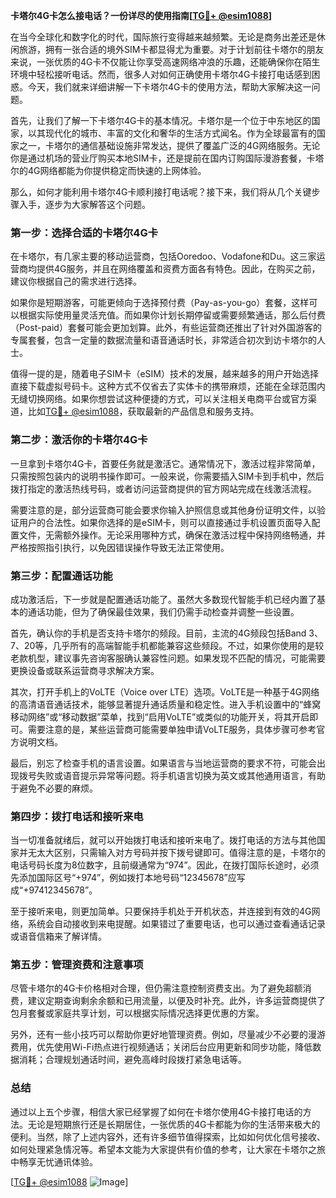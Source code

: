 **卡塔尔4G卡怎么接电话？一份详尽的使用指南[[TG💪+ @esim1088](https://t.me/s/esim1088)]**

在当今全球化和数字化的时代，国际旅行变得越来越频繁。无论是商务出差还是休闲旅游，拥有一张合适的境外SIM卡都显得尤为重要。对于计划前往卡塔尔的朋友来说，一张优质的4G卡不仅能让你享受高速网络冲浪的乐趣，还能确保你在陌生环境中轻松接听电话。然而，很多人对如何正确使用卡塔尔4G卡接打电话感到困惑。今天，我们就来详细讲解一下卡塔尔4G卡的使用方法，帮助大家解决这一问题。

首先，让我们了解一下卡塔尔4G卡的基本情况。卡塔尔是一个位于中东地区的国家，以其现代化的城市、丰富的文化和奢华的生活方式闻名。作为全球最富有的国家之一，卡塔尔的通信基础设施非常发达，提供了覆盖广泛的4G网络服务。无论你是通过机场的营业厅购买本地SIM卡，还是提前在国内订购国际漫游套餐，卡塔尔的4G网络都能为你提供稳定而快速的上网体验。

那么，如何才能利用卡塔尔4G卡顺利接打电话呢？接下来，我们将从几个关键步骤入手，逐步为大家解答这个问题。

### 第一步：选择合适的卡塔尔4G卡

在卡塔尔，有几家主要的移动运营商，包括Ooredoo、Vodafone和Du。这三家运营商均提供4G服务，并且在网络覆盖和资费方面各有特色。因此，在购买之前，建议你根据自己的需求进行选择。

如果你是短期游客，可能更倾向于选择预付费（Pay-as-you-go）套餐，这样可以根据实际使用量灵活充值。而如果你计划长期停留或需要频繁通话，那么后付费（Post-paid）套餐可能会更加划算。此外，有些运营商还推出了针对外国游客的专属套餐，包含一定量的数据流量和语音通话时长，非常适合初次到访卡塔尔的人士。

值得一提的是，随着电子SIM卡（eSIM）技术的发展，越来越多的用户开始选择直接下载虚拟号码卡。这种方式不仅省去了实体卡的携带麻烦，还能在全球范围内无缝切换网络。如果你想尝试这种便捷的方式，可以关注相关电商平台或官方渠道，比如[TG💪+ @esim1088](https://t.me/s/esim1088)，获取最新的产品信息和服务支持。

### 第二步：激活你的卡塔尔4G卡

一旦拿到卡塔尔4G卡，首要任务就是激活它。通常情况下，激活过程非常简单，只需按照包装内的说明书操作即可。一般来说，你需要插入SIM卡到手机中，然后拨打指定的激活热线号码，或者访问运营商提供的官方网站完成在线激活流程。

需要注意的是，部分运营商可能会要求你输入护照信息或其他身份证明文件，以验证用户的合法性。如果你选择的是eSIM卡，则可以直接通过手机设置页面导入配置文件，无需额外操作。无论采用哪种方式，确保在激活过程中保持网络畅通，并严格按照指引执行，以免因错误操作导致无法正常使用。

### 第三步：配置通话功能

成功激活后，下一步就是配置通话功能了。虽然大多数现代智能手机已经内置了基本的通话功能，但为了确保最佳效果，我们仍需手动检查并调整一些设置。

首先，确认你的手机是否支持卡塔尔的频段。目前，主流的4G频段包括Band 3、7、20等，几乎所有的高端智能手机都能兼容这些频段。不过，如果你使用的是较老款机型，建议事先咨询客服确认兼容性问题。如果发现不匹配的情况，可能需要更换设备或联系运营商寻求解决方案。

其次，打开手机上的VoLTE（Voice over LTE）选项。VoLTE是一种基于4G网络的高清语音通话技术，能够显著提升通话质量和稳定性。进入手机设置中的“蜂窝移动网络”或“移动数据”菜单，找到“启用VoLTE”或类似的功能开关，将其开启即可。需要注意的是，某些运营商可能需要单独申请VoLTE服务，具体步骤可参考官方说明文档。

最后，别忘了检查手机的语言设置。如果语言与当地运营商的要求不符，可能会出现拨号失败或语音提示异常等问题。将手机语言切换为英文或其他通用语言，有助于避免不必要的麻烦。

### 第四步：拨打电话和接听来电

当一切准备就绪后，就可以开始拨打电话和接听来电了。拨打电话的方法与其他国家并无太大区别，只需输入对方号码并按下拨号键即可。值得注意的是，卡塔尔的电话号码长度为8位数字，且前缀通常为“974”。因此，在拨打国际长途时，必须先添加国际区号“+974”，例如拨打本地号码“12345678”应写成“+97412345678”。

至于接听来电，则更加简单。只要保持手机处于开机状态，并连接到有效的4G网络，系统会自动接收到来电提醒。如果错过了重要电话，也可以通过查看通话记录或语音信箱来了解详情。

### 第五步：管理资费和注意事项

尽管卡塔尔的4G卡价格相对合理，但仍需注意控制资费支出。为了避免超额消费，建议定期查询剩余余额和已用流量，以便及时补充。此外，许多运营商提供了包月套餐或家庭共享计划，可以根据实际情况选择更优惠的方案。

另外，还有一些小技巧可以帮助你更好地管理资费。例如，尽量减少不必要的漫游费用，优先使用Wi-Fi热点进行视频通话；关闭后台应用更新和同步功能，降低数据消耗；合理规划通话时间，避免高峰时段拨打紧急电话等。

### 总结

通过以上五个步骤，相信大家已经掌握了如何在卡塔尔使用4G卡接打电话的方法。无论是短期旅行还是长期居住，一张优质的4G卡都能为你的生活带来极大的便利。当然，除了上述内容外，还有许多细节值得探索，比如如何优化信号接收、如何处理紧急情况等。希望本文能为大家提供有价值的参考，让大家在卡塔尔之旅中畅享无忧通讯体验。

[[TG💪+ @esim1088](https://t.me/s/esim1088) ![Image](https://i.postimg.cc/4NQfJmqS/Snipaste-2025-05-13-00-14-12.png)]